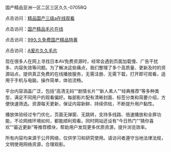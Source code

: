 国产精品亚洲一区二区三区久久-0705RQ

点击访问：<a href="https://tfda.pages.dev/">精品国产三级a在线观看</a>

点击访问：<a href="https://bsdf-5f5.pages.dev/">国产精品毛片在线</a>

点击访问：<a href="https://cfad.pages.dev/">99久久免费国产精品特黄</a>

点击访问：<a href="https://gfd-5xg.pages.dev/">A爰片久久毛片</a>

现在很多人在网上寻找日本AV免费资源时，经常会遇到页面加载慢、广告干扰多、内容失效等问题。为了解决这些痛点，我们整理了多个高质量、更新及时的资源站点，提供真正免费的在线播放服务，无需注册、无需下载，打开即可观看，适用于手机与电脑，操作简单，体验流畅。

平台内容涵盖广泛，包括“高清无码”“剧情长片”“新人素人”“经典推荐”等多种类型，满足不同用户的观看偏好。每部影片配有清晰封面、标签分类和简要介绍，方便快速筛选。资源每天更新，保证内容新鲜、持续供给，不断提升用户黏性。

播放体验经过专门优化，页面无弹窗、无跳转，支持多线路、倍速播放和全屏功能，不论网络环境如何，都能顺利观看。同时网站还设有“今日热门”“猜你喜欢”“最近更新”等推荐模块，帮助用户发现更多优质资源，提升浏览效率。

所有内容均来源于公开网络，仅供学习和研究使用。请访问者遵守当地法律法规，文明使用网络资源，合理观影。

<span style="display:none;">[Canonical link](https://github.com/W20250705/So7 ）</span>

